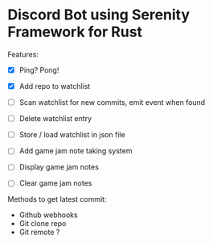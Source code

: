 # Discord Bot using Serenity Framework for Rust

Features:
- [x] Ping? Pong!
- [x] Add repo to watchlist
- [ ] Scan watchlist for new commits, emit event when found
- [ ] Delete watchlist entry
- [ ] Store / load watchlist in json file
- [ ] Add game jam note taking system
- [ ] Display game jam notes
- [ ] Clear game jam notes



Methods to get latest commit:
- Github webhooks
- Git clone repo
- Git remote ?

<!-- fn perform_git_clone(url: &str) {
    let _ = std::fs::remove_dir_all("temp");

    let _ = Command::new("git")
        .arg("clone")
        .arg("--depth=1")
        .arg("-n")
        .arg(url)
        .arg("temp")
        .output();

    let output = Command::new("git").arg("log").current_dir("temp").output();
    println!("{:?}", output);
} -->
